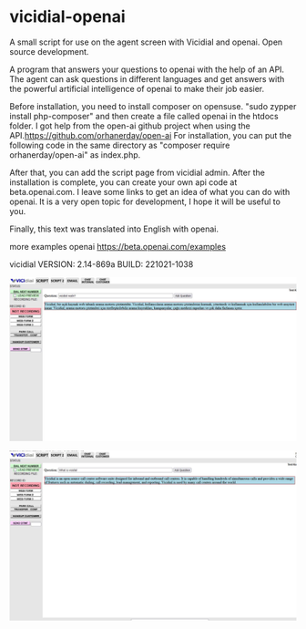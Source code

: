 # vicidial-openai
 A small script for use on the agent screen with Vicidial and openai. Open source development. 
 
A program that answers your questions to openai with the help of an API. The agent can ask questions in different languages and get answers with the powerful artificial intelligence of openai to make their job easier. 

Before installation, you need to install composer on opensuse. "sudo zypper install php-composer" and then create a file called openai in the htdocs folder.
I got help from the open-ai github project when using the API.https://github.com/orhanerday/open-ai For installation, you can put the following code in the same directory as "composer require orhanerday/open-ai" as index.php. 

After that, you can add the script page from vicidial admin. 
After the installation is complete, you can create your own api code at beta.openai.com. I leave some links to get an idea of what you can do with openai. It is a very open topic for development, I hope it will be useful to you. 

Finally, this text was translated into English with openai.

more examples openai
https://beta.openai.com/examples

vicidial 
VERSION: 2.14-869a
BUILD: 221021-1038 

![alt text](https://github.com/bbakirtas/vicidial-openai/blob/main/server.JPG)

![alt text](https://github.com/bbakirtas/vicidial-openai/blob/main/vicidialask.JPG)
